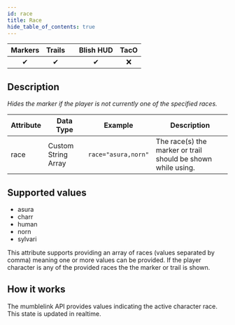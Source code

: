 ```yaml
---
id: race
title: Race
hide_table_of_contents: true
---
```


| Markers | Trails | | Blish HUD | TacO |
|-|-|-|-|-|
| <center>✔</center> | <center>✔</center> | | <center>✔</center> | <center>❌</center> |

## Description

*Hides the marker if the player is not currently one of the specified races.*

| Attribute | Data Type | Example | Description |
|-|-|-|-|
| race | Custom String Array | `race="asura,norn"` | The race(s) the marker or trail should be shown while using. |

## Supported values

- asura
- charr
- human
- norn
- sylvari

This attribute supports providing an array of races (values separated by comma) meaning one or more values can be provided.  If the player character is any of the provided races the the marker or trail is shown.

## How it works

The mumblelink API provides values indicating the active character race.  This state is updated in realtime.